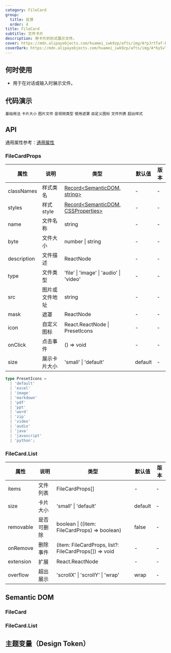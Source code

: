 ```yaml
---
category: FileCard
group:
  title: 反馈
  order: 4
title: FileCard
subtitle: 文件卡片
description: 用卡片的形式展示文件。
cover: https://mdn.alipayobjects.com/huamei_iwk9zp/afts/img/A*pJrtTaf-bWAAAAAAAAAAAAAADgCCAQ/original
coverDark: https://mdn.alipayobjects.com/huamei_iwk9zp/afts/img/A*6ySvTqb7XhkAAAAAAAAAAAAADgCCAQ/original
---
```


## 何时使用

- 用于在对话或输入时展示文件。

## 代码演示

<!-- prettier-ignore -->
<code src="./demo/basic.tsx">基础用法</code>
<code src="./demo/size.tsx">卡片大小</code>
<code src="./demo/image.tsx">图片文件</code>
<code src="./demo/audio.tsx">音视频类型</code>
<code src="./demo/mask.tsx">使用遮罩</code>
<code src="./demo/icon.tsx">自定义图标</code>
<code src="./demo/list.tsx">文件列表</code>
<code src="./demo/overflow.tsx">超出样式</code>

## API

通用属性参考：[通用属性](/docs/react/common-props)

### FileCardProps

| 属性 | 说明 | 类型 | 默认值 | 版本 |
| --- | --- | --- | --- | --- |
| classNames | 样式类名 | [Record<SemanticDOM, string>](#semantic-dom) | - | - |
| styles | 样式 style | [Record<SemanticDOM, CSSProperties>](#semantic-dom) | - | - |
| name | 文件名称 | string | - | - |
| byte | 文件大小 | number \| string | - | - |
| description | 文件描述 | ReactNode | - | - |
| type | 文件类型 | 'file' \| 'image' \| 'audio' \| 'video' | - | - |
| src | 图片或文件地址 | string | - | - |
| mask | 遮罩 | ReactNode | - | - |
| icon | 自定义图标 | React.ReactNode \| PresetIcons | - | - |
| onClick | 点击事件 | () => void | - | - |
| size | 展示卡片大小 | 'small' \| 'default' | default | - |

```typescript
type PresetIcons =
  | 'default'
  | 'excel'
  | 'image'
  | 'markdown'
  | 'pdf'
  | 'ppt'
  | 'word'
  | 'zip'
  | 'video'
  | 'audio'
  | 'java'
  | 'javascript'
  | 'python';
```

### FileCard.List

| 属性      | 说明       | 类型                                                  | 默认值  | 版本 |
| --------- | ---------- | ----------------------------------------------------- | ------- | ---- |
| items     | 文件列表   | FileCardProps[]                                       | -       | -    |
| size      | 卡片大小   | 'small' \| 'default'                                  | default | -    |
| removable | 是否可删除 | boolean \| ((item: FileCardProps) => boolean)         | false   | -    |
| onRemove  | 删除事件   | (item: FileCardProps, list?: FileCardProps[]) => void | -       | -    |
| extension | 扩展       | React.ReactNode                                       | -       | -    |
| overflow  | 超出展示   | 'scrollX' \| 'scrollY' \| 'wrap'                      | wrap    | -    |

## Semantic DOM

### FileCard

<code src="./demo/_semantic.tsx" simplify="true"></code>

### FileCard.List

<code src="./demo/_semantic-list.tsx" simplify="true"></code>

## 主题变量（Design Token）

<ComponentTokenTable component="FileCard"></ComponentTokenTable>
